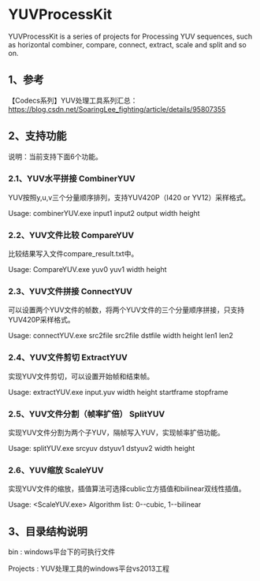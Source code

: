 # YUVProcessKit

YUVProcessKit is a series of projects for Processing YUV sequences, such as horizontal combiner, compare, connect, extract, scale and split and so on.

## 1、参考

【Codecs系列】YUV处理工具系列汇总： https://blog.csdn.net/SoaringLee_fighting/article/details/95807355


## 2、支持功能

说明：当前支持下面6个功能。

### 2.1、YUV水平拼接 CombinerYUV

YUV按照y,u,v三个分量顺序排列，支持YUV420P（I420 or YV12）采样格式。

Usage: combinerYUV.exe input1 input2 output width height

### 2.2、YUV文件比较 CompareYUV

比较结果写入文件compare_result.txt中。

Usage: CompareYUV.exe yuv0 yuv1 width height

### 2.3、YUV文件拼接 ConnectYUV

可以设置两个YUV文件的帧数，将两个YUV文件的三个分量顺序拼接，只支持YUV420P采样格式。

Usage: connectYUV.exe src2file src2file dstfile width height len1 len2

### 2.4、YUV文件剪切 ExtractYUV

实现YUV文件剪切，可以设置开始帧和结束帧。

Usage: extractYUV.exe  input.yuv  width height startframe stopframe

### 2.5、YUV文件分割（帧率扩倍） SplitYUV

实现YUV文件分割为两个子YUV，隔帧写入YUV，实现帧率扩倍功能。

Usage: splitYUV.exe  srcyuv dstyuv1 dstyuv2 width height

### 2.6、YUV缩放 ScaleYUV

实现YUV文件的缩放，插值算法可选择cublic立方插值和bilinear双线性插值。

Usage: <ScaleYUV.exe> <in file> <out file> <src width> <src height> <target width> <target height> <algorithm>
Algorithm list: 0--cubic, 1--bilinear


## 3、目录结构说明

bin			: windows平台下的可执行文件

Projects	: YUV处理工具的windows平台vs2013工程 

